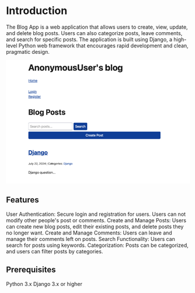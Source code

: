 # Introduction
The Blog App is a web application that allows users to create, view, update, and delete blog posts. Users can also categorize posts, leave comments, and search for specific posts. The application is built using Django, a high-level Python web framework that encourages rapid development and clean, pragmatic design.

![blog](./imgs/demo.png)

## Features
User Authentication: Secure login and registration for users. Users can not modify other people's post or comments.
Create and Manage Posts: Users can create new blog posts, edit their existing posts, and delete posts they no longer want.
Create and Manage Comments: Users can leave and manage their comments left on posts.
Search Functionality: Users can search for posts using keywords.
Categorization: Posts can be categorized, and users can filter posts by categories.

## Prerequisites
Python 3.x
Django 3.x or higher